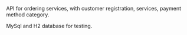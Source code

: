 

API for ordering services, with customer registration, 
services, payment method category.

MySql and H2 database for testing.